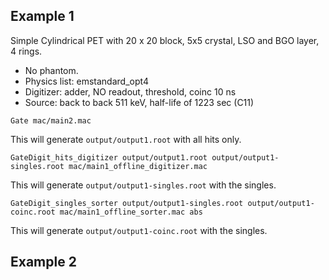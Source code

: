 


## Example 1

Simple Cylindrical PET with 20 x 20 block, 5x5 crystal, LSO and BGO layer, 4 rings. 
- No phantom.
- Physics list: emstandard_opt4
- Digitizer: adder, NO readout, threshold, coinc 10 ns
- Source: back to back 511 keV, half-life of 1223 sec (C11)

```shell
Gate mac/main2.mac
```
This will generate ```output/output1.root``` with all hits only.


```shell
GateDigit_hits_digitizer output/output1.root output/output1-singles.root mac/main1_offline_digitizer.mac
```
This will generate ```output/output1-singles.root``` with the singles.


```shell
GateDigit_singles_sorter output/output1-singles.root output/output1-coinc.root mac/main1_offline_sorter.mac abs
```
This will generate ```output/output1-coinc.root``` with the singles.




## Example 2

